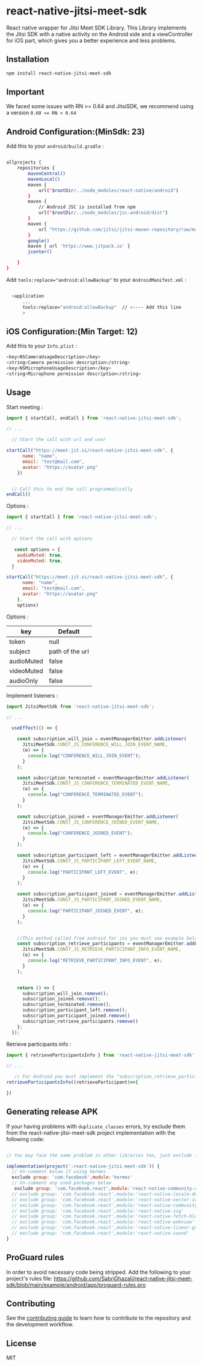 # react-native-jitsi-meet-sdk

React native wrapper for Jitsi Meet SDK Library.
This Library implements the Jitsi SDK with a native activity on the Android side and a viewController for iOS part, which gives you a better experience and less problems.

## Installation

```sh
npm install react-native-jitsi-meet-sdk
```

## Important

We faced some issues with RN >= 0.64 and JitsiSDK, we recommend using a version `0.60 <= RN < 0.64`


## Android Configuration:(MinSdk: 23)

Add this to your `android/build.gradle` :

```sh

allprojects {
    repositories {
        mavenCentral()
        mavenLocal()
        maven {
            url("$rootDir/../node_modules/react-native/android")
        }
        maven {
            // Android JSC is installed from npm
            url("$rootDir/../node_modules/jsc-android/dist")
        }
        maven {
            url "https://github.com/jitsi/jitsi-maven-repository/raw/master/releases" // <---- Add this line
        }
        google()
        maven { url 'https://www.jitpack.io' }
        jcenter()

    }
}

```

Add `tools:replace="android:allowBackup"` to your `AndroidManifest.xml` :

```sh

  <application
      ...
      tools:replace="android:allowBackup"  // <---- Add this line
      >  

```


## iOS Configuration:(Min Target: 12)

Add this to your `Info.plist` :

```sh
<key>NSCameraUsageDescription</key>
<string>Camera permission description</string>
<key>NSMicrophoneUsageDescription</key>
<string>Microphone permission description</string>
```

## Usage

Start meeting :

```js
import { startCall, endCall } from 'react-native-jitsi-meet-sdk';

// ...

  // Start the call with url and user

startCall("https://meet.jit.si/react-native-jitsi-meet-sdk", {
      name: "name",
      email: "test@mail.com",
      avatar: "https://avatar.png"
    })


  // Call this to end the call programmatically 
endCall()

```

Options :

```js
import { startCall } from 'react-native-jitsi-meet-sdk';

// ...

  // Start the call with options

   const options = {
    audioMuted: true,
    videoMuted: true,
  }

startCall("https://meet.jit.si/react-native-jitsi-meet-sdk", {
      name: "name",
      email: "test@mail.com",
      avatar: "https://avatar.png"
    },
    options)


```

Options : 

| key          | Default |
| ------------ | --- | 
| token    | null  | 
| subject    | path of the url   | 
| audioMuted    | false  | 
| videoMuted    | false  | 
| audioOnly    | false  | 



Implement listeners :

```js
import JitsiMeetSdk from 'react-native-jitsi-meet-sdk';

// ...

  useEffect(() => {

    const subscription_will_join = eventManagerEmitter.addListener(
      JitsiMeetSdk.CONST_JS_CONFERENCE_WILL_JOIN_EVENT_NAME,
      (e) => {
        console.log("CONFERENCE_WILL_JOIN_EVENT");
      }
    );

    const subscription_terminated = eventManagerEmitter.addListener(
      JitsiMeetSdk.CONST_JS_CONFERENCE_TERMINATED_EVENT_NAME,
      (e) => {
        console.log("CONFERENCE_TERMINATED_EVENT");
      }
    );

    const subscription_joined = eventManagerEmitter.addListener(
      JitsiMeetSdk.CONST_JS_CONFERENCE_JOINED_EVENT_NAME,
      (e) => {
        console.log("CONFERENCE_JOINED_EVENT");
      }
    );

    const subscription_participant_left = eventManagerEmitter.addListener(
      JitsiMeetSdk.CONST_JS_PARTICIPANT_LEFT_EVENT_NAME,
      (e) => {
        console.log("PARTICIPANT_LEFT_EVENT", e);
      }
    );

    const subscription_participant_joined = eventManagerEmitter.addListener(
      JitsiMeetSdk.CONST_JS_PARTICIPANT_JOINED_EVENT_NAME,
      (e) => {
        console.log("PARTICIPANT_JOINED_EVENT", e);
      }
    );


    //This method called from android for ios you must see example below
    const subscription_retrieve_participants = eventManagerEmitter.addListener(
      JitsiMeetSdk.CONST_JS_RETRIEVE_PARTICIPANT_INFO_EVENT_NAME,
      (e) => {
        console.log("RETRIEVE_PARTICIPANT_INFO_EVENT", e);
      }
    );


    return () => {
      subscription_will_join.remove();
      subscription_joined.remove();
      subscription_terminated.remove();
      subscription_participant_left.remove();
      subscription_participant_joined.remove()
      subscription_retrieve_participants.remove()
    };
  });

```

Retrieve participants info :

```js
import { retrieveParticipantsInfo } from 'react-native-jitsi-meet-sdk';

// ...

   // For Android you must implement the "subscription_retrieve_participants" listener in order to retrieve the participants.
retrieveParticipantsInfo((retrieveParticipant)=>{

})

```

## Generating release APK

If your having problems with `duplicate_classes` errors, try exclude them from the react-native-jitsi-meet-sdk project implementation with the following code:

```js

// You may face the same problem in other libraries too, just exclude it like the example below 

implementation(project(':react-native-jitsi-meet-sdk')) {
  // Un-comment below if using hermes
  exclude group: 'com.facebook',module:'hermes'
  // Un-comment any used packages below
   exclude group: 'com.facebook.react',module:'react-native-community-async-storage'
  // exclude group: 'com.facebook.react',module:'react-native-locale-detector'
  // exclude group: 'com.facebook.react',module:'react-native-vector-icons'
  // exclude group: 'com.facebook.react',module:'react-native-community_netinfo'
  // exclude group: 'com.facebook.react',module:'react-native-svg'
  // exclude group: 'com.facebook.react',module:'react-native-fetch-blob'
  // exclude group: 'com.facebook.react',module:'react-native-webview'
  // exclude group: 'com.facebook.react',module:'react-native-linear-gradient'
  // exclude group: 'com.facebook.react',module:'react-native-sound'
}
```

## ProGuard rules

In order to avoid necessary code being stripped. Add the following to your project's rules file: https://github.com/SabriGhazali/react-native-jitsi-meet-sdk/blob/main/example/android/app/proguard-rules.pro


## Contributing

See the [contributing guide](CONTRIBUTING.md) to learn how to contribute to the repository and the development workflow.

## License

MIT
